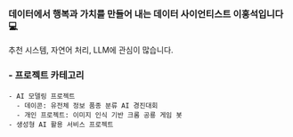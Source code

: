 ### 데이터에서 행복과 가치를 만들어 내는 데이터 사이언티스트 이홍석입니다 💻
추천 시스템, 자연어 처리, LLM에 관심이 많습니다.

### - 프로젝트 카테고리
    - AI 모델링 프로젝트
      - 데이콘: 유전체 정보 품종 분류 AI 경진대회
      - 개인 프로젝트: 이미지 인식 기반 크롬 공룡 게임 봇
    - 생성형 AI 활용 서비스 프로젝트
